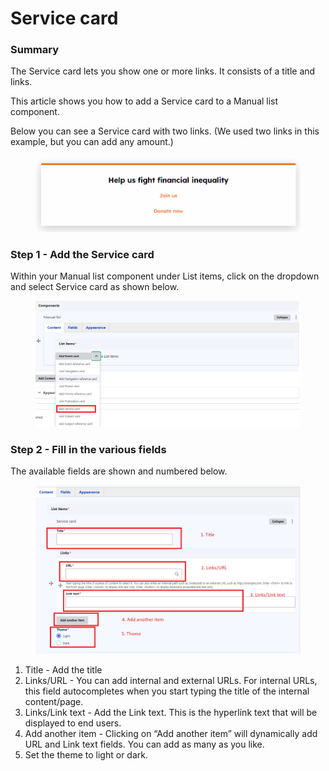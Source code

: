 # Service card

### Summary <a href="#servicecardcomponent-summary" id="servicecardcomponent-summary"></a>

The Service card lets you show one or more links. It consists of a title and links.

This article shows you how to add a Service card to a Manual list component.

Below you can see a Service card with two links. (We used two links in this example, but you can add any amount.)

<figure><img src="../../../.gitbook/assets/image (37).png" alt=""><figcaption></figcaption></figure>

### Step 1 - Add the Service card <a href="#servicecardcomponent-step1-addtheservicecard" id="servicecardcomponent-step1-addtheservicecard"></a>

Within your Manual list component under List items, click on the dropdown and select Service card as shown below.

<figure><img src="../../../.gitbook/assets/image (65).png" alt=""><figcaption></figcaption></figure>

### Step 2 - Fill in the various fields <a href="#servicecardcomponent-step2-fillinthevariousfields" id="servicecardcomponent-step2-fillinthevariousfields"></a>

The available fields are shown and numbered below.

<figure><img src="../../../.gitbook/assets/image (30).png" alt=""><figcaption></figcaption></figure>

1. Title - Add the title
2. Links/URL - You can add internal and external URLs. For internal URLs, this field autocompletes when you start typing the title of the internal content/page.
3. Links/Link text - Add the Link text. This is the hyperlink text that will be displayed to end users.
4. Add another item - Clicking on “Add another item” will dynamically add URL and Link text fields. You can add as many as you like.
5. Set the theme to light or dark.
